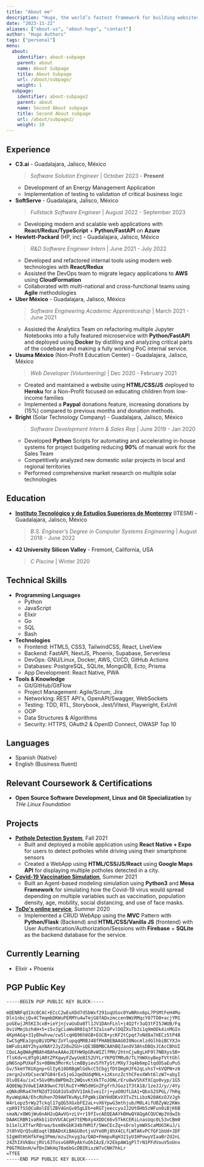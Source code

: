 ```yaml
---
title: "About me"
description: "Hugo, the world’s fastest framework for building websites"
date: "2023-11-22"
aliases: ["about-us", "about-hugo", "contact"]
author: "Hugo Authors"
tags: ["personal"]
menu:
  about:
    identifier: about-subpage
    parent: about
    name: About Subpage
    title: About Subpage
    url: /about/subpage/
    weight: 1
  subpage:
    identifier: about-subpage2
    parent: about
    name: Second About subpage
    title: Second About subpage
    url: /about/subpage2/
    weight: 10
---
```


## Experience

- **C3.ai** - Guadalajara, Jalisco, México
  > _Software Solution Engineer_ | October 2023 - **Present**
  - Development of an Energy Management Application
  - Implementation of testing to validation of critical business logic
- **SoftServe** - Guadalajara, Jalisco, México
  > _Fullstack Software Engineer_ | August 2022 - September 2023
  - Developing modern and scalable web applications with **React/Redux/TypeScript** + **Python/FastAPI** on **Azure**
- **Hewlett-Packard** (HP, inc) - Guadalajara, Jalisco, México
  > _R&D Software Engineer Intern_ | June 2021 - July 2022
  - Developed and refactored internal tools using modern web technologies with **React/Redux**
  - Assisted the DevOps team to migrate legacy applications to **AWS** using **CloudFormation**
  <!--- - Reduced deploy time up-to 70% by implementing a CI/CD pipeline using AWS CodeCommit which helped product managers validate features 2x faster.--->
  - Collaborated with multi-national and cross-functional teams using **Agile** methodologies
- **Uber México** - Guadalajara, Jalisco, México
  > _Software Engineering Academic Apprenticeship_ | March 2021 - June 2021
  - Assisted the Analytics Team on refactoring multiple Jupyter Notebooks into a fully featured microservice with **Python/FastAPI** and deployed using **Docker** by distilling and analyzing critical parts of the codebase and making a fully working PoC internal service.
- **Usuma México** (Non-Profit Education Center) - Guadalajara, Jalisco, México
  > _Web Developer (Volunteering)_ | Dec 2020 - February 2021
  - Created and maintained a website using **HTML/CSS/JS** deployed to **Heroku** for a Non-Profit focused on educating children from low-income families
  - Implemented a **Paypal** donations feature, increasing donations by (15%) compared to previous months and donation methods.
- **Bright** (Solar Technology Company) - Guadalajara, Jalisco, México
  > _Software Development Intern & Sales Rep_ | June 2019 - Jan 2020
  - Developed **Python** Scripts for automating and accelerating in-house systems for project budgeting reducing **90%** of manual work for the Sales Team
  - Competitively analyzed new domestic solar projects in local and regional territories
  - Performed comprehensive market research on multiple solar technologies

## Education

- [**Instituto Tecnológico y de Estudios Superiores de Monterrey**](https://certificados.tec.mx/certificate/8306f2d6b56a576ba10a016b77a68c0f) (ITESM) - Guadalajara, Jalisco, México
  > _B.S. Engineer’s Degree in Computer Systems Engineering_ | August 2018 - June 2022
- **42 University Silicon Valley** - Fremont, California, USA
  > _C Piscine_ | Winter 2020

## Technical Skills

- **Programming Languages**
  - Python
  - JavaScript
  - Elixir
  - Go
  - SQL
  - Bash
- **Technologies**
  - Frontend: HTML5, CSS3, TailwindCSS, React, LiveView
  - Backend: FastAPI, NextJS, Phoenix, Supabase, Serverless
  - DevOps: GNU/Linux, Docker, AWS, CI/CD, GitHub Actions
  - Databases: PostgreSQL, SQLite, MongoDB, Ecto, Prisma
  - App Development: React Native, PWA
- **Tools & Knowledge**
  - Git/GitHub/GitFlow
  - Project Management: Agile/Scrum, Jira
  - Networking: REST API's, OpenAPI/Swagger, WebSockets
  - Testing: TDD, RTL, Storybook, Jest/Vitest, Playwright, ExUnit
  - OOP
  - Data Structures & Algorithms
  - Security: HTTPS, OAuth2 & OpenID Connect, OWASP Top 10

## Languages

- Spanish (Native)
- English (Business fluent)

## Relevant Coursework & Certifications

<!-- - **AWS Certified Developer Associate** by _AWS Training and Certification_ -->
<!-- - **IT Automation with Python** Professional Certificate by _Google/Coursera_ -->
<!-- - **Project Management: Professional Certificate** by _Google/Coursera_ -->
<!-- - **Algorithms Specialization** by _Stanford/Coursera_ -->

- **Open Source Software Development, Linux and Git Specialization** by _THe Linux Foundation_

## Projects

- [**Pothole Detection System**](https://github.com/danielvelara/ChaleBache-rn), Fall 2021
  - Built and deployed a mobile application using **React Native + Expo** for users to detect potholes while driving using their smartphone sensors
  - Created a WebApp using **HTML/CSS/JS/React** using **Google Maps API** for displaying multiple potholes detected in a city.
- [**Covid-19 Vaccination Simulation**](https://github.com/danielvelara/CovidVaccinationSimulation), Summer 2021
  - Built an Agent-based modeling simulation using **Python3** and **Mesa Framework** for simulating how the Covid-19 virus would spread depending on multiple variables such as vaccination, population density, age, mobility, social distancing, and use of face masks.
- [**ToDo's online service**](https://github.com/danielvelara/SlackyToDo), Summer 2020
  - Implemented a CRUD WebApp using the **MVC** Pattern with **Python/Flask** (Backend) and **HTML/CSS/Vanilla JS** (frontend) with User Authentication/Authorization/Sessions with **Firebase** + **SQLite** as the backend database for the service.

## Currently Learning

- Elixir + Phoenix

## PGP Public Key

```txt
-----BEGIN PGP PUBLIC KEY BLOCK-----

mQENBFqd1XcBCAC+ECcC2wEuXDd7dSbWxf291uqUSoc0YwNRnx6pL7PSMtFeH4Mu
Dln1nbcjQv4CTmqmbDKWuPERMYu4wTmjG8fADxzmccen9WzRMqcY07TO0+acjYM1
poGEwjJR5KI3cxB+ieYjnjvaUuDa0Tl1JV1DAnFLnl+j4Q2fr3uQ3tFI5JWUB/Fq
OviVMmjbzh4H+5+i5vJgCiaWx8R0Iq3f3Za1xaPvlDQZXuTb3i1q9mODk4inMGIn
4KpHAGq+31yBhwhvw/cw5lcqHQ96h8GB+EGCB+ycKF2tCpqt7oNd8a7HECzStP48
IwCSgMEaJgnpBiVDPW/ZoYlupqqMRBJ48fPHABEBAAG0I0NocmlzdGlhbiBCYXJn
bWFubiA8Y2hyaXNAY2JyZ20uZGU+iQE3BBMBCAAhBQJandV3AhsDBQsJCAcCBhUI
CQoLAgQWAgMBAh4BAheAAAoJEFHW9pGRvWIZlfMH/2htnCjw8gLHF9l7NBXys5B+
flsKdv+L0Tg0iARtZPXgwyFZwyUeBI52UYLrYKPQTMRu0/TLYHWXnyBepTVttGhl
pN6SnpPUXeF3s+0BHm3MnrKclcm8ByievSfhTySt/MXy7Jq4b6mpItqdOSaEuPuS
Gv/5kmYTKUXgnp+GlIy610bRBgWlGdkcC5CbgjfDtQmgHJF62qLvhsT+kVQPN+z6
zmrgn2xXbCsecW7G84rExSjoGJqeDUdqMHL+izKsnzZcthCFexXWht6lzW7+abyI
Olu0E4u/ixC+5Gv0Ms8WPDmZc2WQsvKtXkTToJONLrEru8wVShXfXCqo8vyp/1G5
AQ0EWp3VdwEIAK89wnC7OlRuIY+MN5dHSnZFgfrhJGoz1T3tA18/1zeJJ/y//4Yy
xQNkdRRa47HfNZdTIGG81USxDVV1ImkIveiIrj+yaO0UfLGA1+QbxS2SPGL/7hRq
RyuWqUAA/EhcRUhen7D9AHTKvNyLFPgWkiEWYHdDKxV3TvZtLibzN20AKsOJVJgh
W4rLopz5rWy2Tckql17gQG5XGxbFE2aL+vX6YpwG3mthjub/M8L4ifUBZyWz2KWx
cpH9IfSSQCuBolEElZBV4GnGv05gLEb+eRGTjeeccyoJJ2UtOHb5zWFun0iBjK6B
smaN/xOWGjWu6nAH2uQAwVG+zLV+r19fIvcAEQEAAYkBHwQYAQgACQUCWp3VdwIb
DAAKCRBR1vaRkb1iGVVUCACpH7tEMbXy4XDDC66v5TkKCERiLnasUqc0L53vCBm0
b11elLXTfwrRDrwa/bsm0kGbK34bfHM1f/5WeCEcZq+sDrolymWXScaMUG5KuJ/i
Jt8hVQrQ5u8EoqtlBBADnXiBAGU8otjsUYeORj8hX4CLfLWTAKvPCfGF1bUd+JDF
SIgWdtHSHfkFmg3Pmm/mzu2hxyg3a/QAD+FmmpuRqH321yU1HPowyVIaaBrZd2nL
24ZhIXVkBocjRVi63TosvG8RRyAkYuQhIAzE/X2EkpAW1gPlTrN1PFdVouV5oUnx
P0GTRGbnH/wfDnIWkHq78a6bGcDBIRixzW7vCNH7hkLr
=TfEE
-----END PGP PUBLIC KEY BLOCK-----
```

